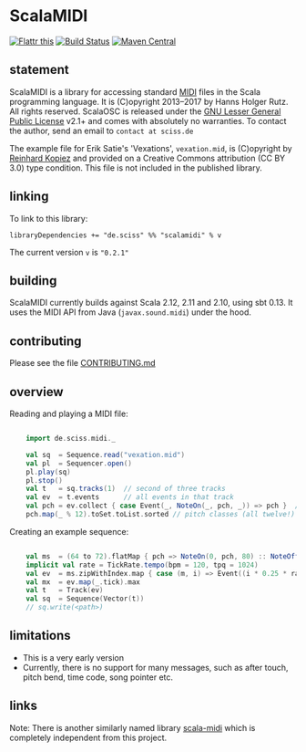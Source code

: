 # ScalaMIDI

[![Flattr this](http://api.flattr.com/button/flattr-badge-large.png)](https://flattr.com/submit/auto?user_id=sciss&url=https%3A%2F%2Fgithub.com%2FSciss%2FScalaMIDI&title=ScalaMIDI%20Library&language=Scala&tags=github&category=software)
[![Build Status](https://travis-ci.org/Sciss/ScalaMIDI.svg?branch=master)](https://travis-ci.org/Sciss/ScalaMIDI)
[![Maven Central](https://maven-badges.herokuapp.com/maven-central/de.sciss/scalamidi_2.11/badge.svg)](https://maven-badges.herokuapp.com/maven-central/de.sciss/scalamidi_2.11)

## statement

ScalaMIDI is a library for accessing standard [MIDI](http://www.midi.org/) files in the Scala programming language. It is (C)opyright 2013&ndash;2017 by Hanns Holger Rutz. All rights reserved. ScalaOSC is released under the [GNU Lesser General Public License](https://raw.github.com/Sciss/ScalaMIDI/master/LICENSE) v2.1+ and comes with absolutely no warranties. To contact the author, send an email to `contact at sciss.de`

The example file for Erik Satie's 'Vexations', `vexation.mid`, is (C)opyright by [Reinhard Kopiez](http://musicweb.hmt-hannover.de/satie/) and provided on a Creative Commons attribution (CC BY 3.0) type condition. This file is not included in the published library.

## linking

To link to this library:

    libraryDependencies += "de.sciss" %% "scalamidi" % v

The current version `v` is `"0.2.1"`

## building

ScalaMIDI currently builds against Scala 2.12, 2.11 and 2.10, using sbt 0.13. It uses the MIDI API from Java (`javax.sound.midi`) under the hood.

## contributing

Please see the file [CONTRIBUTING.md](CONTRIBUTING.md)

## overview

Reading and playing a MIDI file:

```scala

    import de.sciss.midi._

    val sq  = Sequence.read("vexation.mid")
    val pl  = Sequencer.open()
    pl.play(sq)
    pl.stop()
    val t   = sq.tracks(1)  // second of three tracks
    val ev  = t.events      // all events in that track
    val pch = ev.collect { case Event(_, NoteOn(_, pch, _)) => pch }  // pitches
    pch.map(_ % 12).toSet.toList.sorted // pitch classes (all twelve!)
```

Creating an example sequence:

```scala

    val ms  = (64 to 72).flatMap { pch => NoteOn(0, pch, 80) :: NoteOff(0, pch, 0) :: Nil }
    implicit val rate = TickRate.tempo(bpm = 120, tpq = 1024)
    val ev  = ms.zipWithIndex.map { case (m, i) => Event((i * 0.25 * rate.value).toLong, m) }
    val mx  = ev.map(_.tick).max
    val t   = Track(ev)
    val sq  = Sequence(Vector(t))
    // sq.write(<path>)
```

## limitations

- This is a very early version
- Currently, there is no support for many messages, such as after touch, pitch bend, time code, song pointer etc.

## links

Note: There is another similarly named library [scala-midi](http://code.google.com/p/scala-midi/) which is completely independent from this project.
